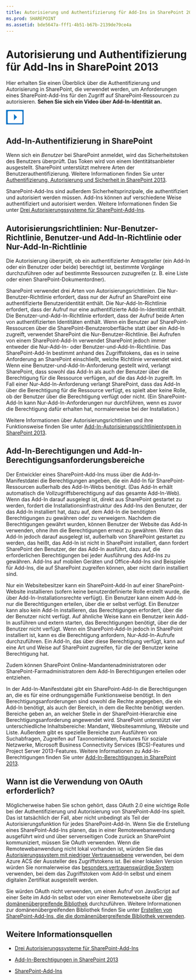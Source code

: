```yaml
---
title: Autorisierung und Authentifizierung für Add-Ins in SharePoint 2013
ms.prod: SHAREPOINT
ms.assetid: bde5647a-fff1-4b51-b67b-2139de79ce4a
---
```



# Autorisierung und Authentifizierung für Add-Ins in SharePoint 2013
Hier erhalten Sie einen Überblick über die Authentifizierung und Autorisierung in SharePoint, die verwendet werden, um Anforderungen eines SharePoint-Add-Ins für den Zugriff auf SharePoint-Ressourcen zu autorisieren.
**Sehen Sie sich ein Video über Add-In-Identität an.**








![Videos](images/mod_icon_video.png)












## Add-In-Authentifizierung in SharePoint
<a name="AuthN"> </a>

Wenn sich ein  *Benutzer*  bei SharePoint anmeldet, wird das Sicherheitstoken des Benutzers überprüft. Das Token wird von einem Identitätsanbieter ausgestellt. SharePoint unterstützt mehrere Arten der Benutzerauthentifizierung. Weitere Informationen finden Sie unter [Authentifizierung, Autorisierung und Sicherheit in SharePoint 2013](http://msdn.microsoft.com/library/8734790c-eb75-4d78-9604-7cc23b33b693%28Office.15%29.aspx).



SharePoint-Add-Ins sind außerdem Sicherheitsprinzipale, die authentifiziert und autorisiert werden müssen. Add-Ins können auf verschiedene Weise authentifiziert und autorisiert werden. Weitere Informationen finden Sie unter  [Drei Autorisierungssysteme für SharePoint-Add-Ins](three-authorization-systems-for-sharepoint-add-ins.md). 




## Autorisierungsrichtlinien: Nur-Benutzer-Richtlinie, Benutzer-und Add-In-Richtlinie oder Nur-Add-In-Richtlinie
<a name="AuthZ"> </a>

Die Autorisierung überprüft, ob ein authentifizierter Antragsteller (ein Add-In oder ein Benutzer oder beide) berechtigt ist, bestimmte Vorgänge durchzuführen oder auf bestimmte Ressourcen zuzugreifen (z. B. eine Liste oder einen SharePoint-Dokumentordner).



SharePoint verwendet drei Arten von Autorisierungsrichtlinien. Die Nur-Benutzer-Richtlinie erfordert, dass nur der Aufruf an SharePoint eine authentifizierte Benutzeridentität enthält. Die Nur-Add-In-Richtlinie erfordert, dass der Aufruf nur eine authentifizierte Add-In-Identität enthält. Die Benutzer-und-Add-In-Richtlinie erfordert, dass der Aufruf beide Arten von authentifizierten Identitäten enthält. Wenn ein Benutzer auf SharePoint-Ressourcen über die SharePoint-Benutzeroberfläche statt über ein Add-In zugreift, verwendet SharePoint die Nur-Benutzer-Richtlinie. Bei Aufrufen von einem SharePoint-Add-In verwendet SharePoint jedoch immer entweder die Nur-Add-In- oder Benutzer-und-Add-In-Richtlinie. Das SharePoint-Add-In bestimmt anhand des Zugriffstokens, das es in seine Anforderung an SharePoint einschließt, welche Richtlinie verwendet wird. Wenn eine Benutzer-und-Add-In-Anforderung gestellt wird, verlangt SharePoint, dass sowohl das Add-In als auch der Benutzer über die Berechtigung für die Ressource verfügen, auf die das Add-In zugreift. Im Fall einer Nur-Add-In-Anforderung verlangt SharePoint, dass das Add-In über die Berechtigung für die Ressource verfügt, es spielt aber keine Rolle, ob der Benutzer über die Berechtigung verfügt oder nicht. (Ein SharePoint-Add-In kann Nur-Add-In-Anforderungen nur durchführen, wenn es zuvor die Berechtigung dafür erhalten hat, normalerweise bei der Installation.)



Weitere Informationen über Autorisierungsrichtlinien und ihre Funktionsweise finden Sie unter  [Add-In-Autorisierungsrichtlinientypen in SharePoint 2013](add-in-authorization-policy-types-in-sharepoint-2013.md).




## Add-In-Berechtigungen und Add-In-Berechtigungsanforderungsbereiche
<a name="Permissions"> </a>

Der Entwickler eines SharePoint-Add-Ins muss über die Add-In-Manifestdatei die Berechtigungen angeben, die ein Add-In für SharePoint-Ressourcen außerhalb des Add-In-Webs benötigt. (Das Add-In erhält automatisch die Vollzugriffsberechtigung auf das gesamte Add-In-Web). Wenn das Add-In darauf ausgelegt ist, direkt aus SharePoint gestartet zu werden, fordert die Installationsinfrastruktur des Add-Ins den Benutzer, der das Add-In installiert hat, dazu auf, dem Add-In die benötigten Berechtigungen zu gewähren oder zu verweigern. Nachdem die Berechtigungen gewährt wurden, können Benutzer der Website das Add-In verwenden, ohne ihm die Berechtigungen erneut zu gewähren. Wenn das Add-In jedoch darauf ausgelegt ist, außerhalb von SharePoint gestartet zu werden, das heißt, das Add-In ist nicht in SharePoint installiert, dann fordert SharePoint den Benutzer, der das Add-In ausführt, dazu auf, die erforderlichen Berechtigungen bei jeder Ausführung des Add-Ins zu gewähren. Add-Ins auf mobilen Geräten und Office-Add-Ins sind Beispiele für Add-Ins, die auf SharePoint zugreifen können, aber nicht darin installiert sind.



Nur ein Websitebesitzer kann ein SharePoint-Add-In auf einer SharePoint-Website installieren (sofern keine benutzerdefinierte Rolle erstellt wurde, die über Add-In-Installationsrechte verfügt). Ein Benutzer kann einem Add-In nur die Berechtigungen erteilen, über die er selbst verfügt. Ein Benutzer kann also kein Add-In installieren, das Berechtigungen erfordert, über die der Benutzer nicht verfügt. Auf ähnliche Weise kann ein Benutzer kein Add-In ausführen und extern starten, das Berechtigungen benötigt, über die der Benutzer nicht verfügt. Wenn ein SharePoint-Add-In jedoch in SharePoint installiert ist, kann es die Berechtigung anfordern, Nur-Add-In-Aufrufe durchzuführen. Ein Add-In, das über diese Berechtigung verfügt, kann auf eine Art und Weise auf SharePoint zugreifen, für die der Benutzer keine Berechtigung hat.



Zudem können SharePoint Online-Mandantenadministratoren oder SharePoint-Farmadministratoren dem Add-In Berechtigungen erteilen oder entziehen.



In der Add-In-Manifestdatei gibt ein SharePoint-Add-In die Berechtigungen an, die es für eine ordnungsgemäße Funktionsweise benötigt. In den Berechtigungsanforderungen sind sowohl die Rechte angegeben, die ein Add-In benötigt, als auch der Bereich, in dem die Rechte benötigt werden. Bereiche geben an, an welcher Stelle in der SharePoint-Hierarchie eine Berechtigungsanforderung angewendet wird. SharePoint unterstützt vier unterschiedliche Inhaltsbereiche: Mandant, Websitesammlung, Website und Liste. Außerdem gibt es spezielle Bereiche zum Ausführen von Suchabfragen, Zugreifen auf Taxonomiedaten, Features für soziale Netzwerke, Microsoft Business Connectivity Services (BCS)-Features und Project Server 2013-Features. Weitere Informationen zu Add-In-Berechtigungen finden Sie unter  [Add-In-Berechtigungen in SharePoint 2013](add-in-permissions-in-sharepoint-2013.md).




## Wann ist die Verwendung von OAuth erforderlich?
<a name="FileName_uniquekeyword4"> </a>

Möglicherweise haben Sie schon gehört, dass OAuth 2.0 eine wichtige Rolle bei der Authentifizierung und Autorisierung von SharePoint-Add-Ins spielt. Das ist tatsächlich der Fall, aber nicht unbedingt als Teil der Autorisierungsfunktion für jedes SharePoint-Add-In. Wenn Sie die Erstellung eines SharePoint-Add-Ins planen, das in einer Remotewebanwendung ausgeführt wird und über serverseitigen Code zurück an SharePoint kommuniziert, müssen Sie OAuth verwenden. Wenn die Remotewebanwendung nicht lokal vorhanden ist, würden Sie das  [Autorisierungssystem mit niedriger Vertrauensebene](creating-sharepoint-add-ins-that-use-low-trust-authorization.md) verwenden, bei dem Azure ACS der Aussteller des Zugriffstokens ist. Bei einer lokalen Version würden Sie normalerweise das [besonders vertrauenswürdige System](creating-sharepoint-add-ins-that-use-high-trust-authorization.md) verwenden, bei dem das Zugriffstoken vom Add-In selbst und einem digitalen Zertifikat ausgestellt werden.



Sie würden OAuth nicht verwenden, um einen Aufruf von JavaScript auf einer Seite im Add-In selbst oder von einer Remotewebseite über  [die domänenübergreifende Bibliothek](creating-sharepoint-add-ins-that-use-the-cross-domain-library.md) durchzuführen. Weitere Informationen zur domänenübergreifenden Bibliothek finden Sie unter [Erstellen von SharePoint-Add-Ins, die die domänenübergreifende Bibliothek verwenden](creating-sharepoint-add-ins-that-use-the-cross-domain-library.md).




## Weitere Informationsquellen
<a name="Filename_AdditionalResources"> </a>


-  [Drei Autorisierungssysteme für SharePoint-Add-Ins](three-authorization-systems-for-sharepoint-add-ins.md)


-  [Add-In-Berechtigungen in SharePoint 2013](add-in-permissions-in-sharepoint-2013.md)


-  [SharePoint-Add-Ins](sharepoint-add-ins.md)



